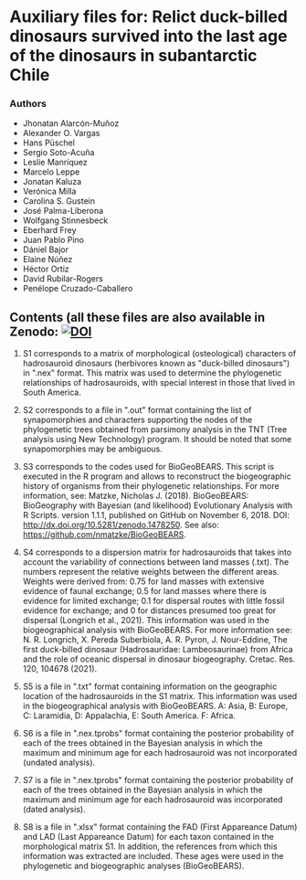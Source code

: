 # Auxiliary files for: Relict duck-billed dinosaurs survived into the last age of the dinosaurs in subantarctic Chile

### **Authors**
- Jhonatan Alarcón-Muñoz
- Alexander O. Vargas
- Hans Püschel
- Sergio Soto-Acuña
- Leslie Manríquez
- Marcelo Leppe
- Jonatan Kaluza
- Verónica Milla
- Carolina S. Gustein
- José Palma-Liberona
- Wolfgang Stinnesbeck
- Eberhard Frey
- Juan Pablo Pino
- Dániel Bajor
-  Elaine Núñez
- Héctor Ortiz
- David Rubilar-Rogers
- Penélope Cruzado-Caballero


## Contents (all these files are also available in Zenodo: [![DOI](https://zenodo.org/badge/623092058.svg)](https://zenodo.org/badge/latestdoi/623092058)
1. S1 corresponds to a matrix of morphological (osteological) characters of hadrosauroid dinosaurs (herbivores known as "duck-billed dinosaurs") in ".nex" format. This matrix was used to determine the phylogenetic relationships of hadrosauroids, with special interest in those that lived in South America. 

2. S2 corresponds to a file in ".out" format containing the list of synapomorphies and characters supporting the nodes of the phylogenetic trees obtained from parsimony analysis in the TNT (Tree analysis using New Technology) program. It should be noted that some synapomorphies may be ambiguous.

3. S3 corresponds to the codes used for BioGeoBEARS. This script is executed in the R program and allows to reconstruct the biogeographic history of organisms from their phylogenetic relationships. For more information, see: Matzke, Nicholas J. (2018). BioGeoBEARS: BioGeography with Bayesian (and likelihood) Evolutionary Analysis with R Scripts. version 1.1.1, published on GitHub on November 6, 2018. DOI: http://dx.doi.org/10.5281/zenodo.1478250.
See also: https://github.com/nmatzke/BioGeoBEARS. 

4. S4 corresponds to a dispersion matrix for hadrosauroids that takes into account the variability of connections between land masses (.txt). The numbers represent the relative weights between the different areas. Weights were derived from: 0.75 for land masses with extensive evidence of faunal exchange; 0.5 for land masses where there is evidence for limited exchange; 0.1 for dispersal routes with little fossil evidence for exchange; and 0 for distances presumed too great for dispersal (Longrich et al., 2021). This information was used in the biogeographical analysis with BioGeoBEARS. For more information see: N. R. Longrich, X. Pereda Suberbiola, A. R. Pyron, J. Nour-Eddine, The first duck-billed dinosaur (Hadrosauridae: Lambeosaurinae) from Africa and the role of oceanic dispersal in dinosaur biogeography. Cretac. Res. 120, 104678 (2021).

5. S5 is a file in ".txt" format containing information on the geographic location of the hadrosauroids in the S1 matrix. This information was used in the biogeographical analysis with BioGeoBEARS. A: Asia, B: Europe, C: Laramidia, D: Appalachia, E: South America. F: Africa.

6. S6 is a file in ".nex.tprobs" format containing the posterior probability of each of the trees obtained in the Bayesian analysis in which the maximum and minimum age for each hadrosauroid was not incorporated (undated analysis).

7. S7 is a file in ".nex.tprobs" format containing the posterior probability of each of the trees obtained in the Bayesian analysis in which the maximum and minimum age for each hadrosauroid was incorporated (dated analysis).

8. S8 is a file in ".xlsx" format containing the FAD (First Appareance Datum) and LAD (Last Appareance Datum) for each taxon contained in the morphological matrix S1. In addition, the references from which this information was extracted are included. These ages were used in the phylogenetic and biogeographic analyses (BioGeoBEARS).
